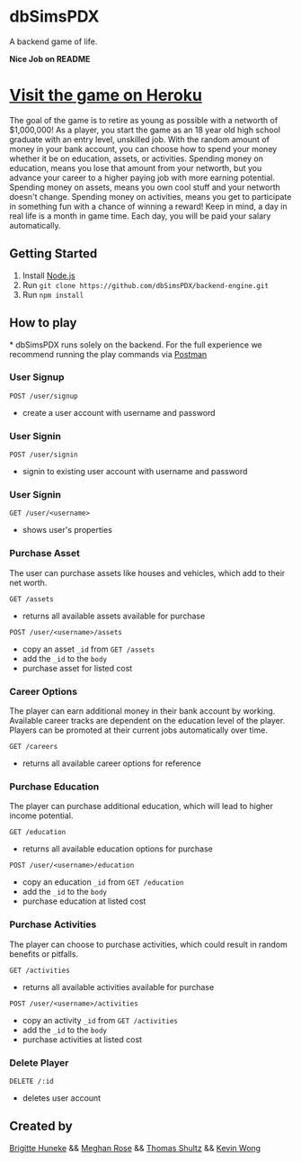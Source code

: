 # dbSimsPDX
A backend game of life. 

**Nice Job on README**

# [Visit the game on Heroku](https://dbsimspdx.herokuapp.com/)

The goal of the game is to retire as young as possible with a networth of $1,000,000! 
As a player, you start the game as an 18 year old high school graduate with an entry level, unskilled job. 
With the random amount of money in your bank account, you can choose how to spend your money whether it be on education, assets, or activities.
Spending money on education, means you lose that amount from your networth, but you advance your career to a higher paying job with more earning potential.
Spending money on assets, means you own cool stuff and your networth doesn't change.
Spending money on activities, means you get to participate in something fun with a chance of winning a reward!
Keep in mind, a day in real life is a month in game time. Each day, you will be paid your salary automatically.

## Getting Started
1. Install [Node.js](https://nodejs.org/en/)
2. Run `git clone https://github.com/dbSimsPDX/backend-engine.git`
3. Run `npm install`

## How to play
\* dbSimsPDX runs solely on the backend. For the full experience we recommend running the play commands via [Postman](https://www.getpostman.com/)

### User Signup
```
POST /user/signup
```
- create a user account with username and password

### User Signin
```
POST /user/signin
```
- signin to existing user account with username and password

### User Signin
```
GET /user/<username>
```
- shows user's properties

### Purchase Asset
The user can purchase assets like houses and vehicles, which add to their net worth.
```
GET /assets
```
- returns all available assets available for purchase

```
POST /user/<username>/assets
```
- copy an asset `_id` from `GET /assets`
- add the `_id` to the `body`
- purchase asset for listed cost

### Career Options
The player can earn additional money in their bank account by working. Available career tracks are dependent on the education level of the player. Players can be promoted at their current jobs automatically over time.
```
GET /careers
```
- returns all available career options for reference

<!--POST /:id/education
- purchase education at listed cost-->

### Purchase Education
The player can purchase additional education, which will lead to higher income potential.
```
GET /education
```
- returns all available education options for purchase

```
POST /user/<username>/education
```
- copy an education `_id` from `GET /education`
- add the `_id` to the `body`
- purchase education at listed cost

### Purchase Activities
The player can choose to purchase activities, which could result in random benefits or pitfalls.
```
GET /activities
```
- returns all available activities available for purchase

```
POST /user/<username>/activities
```
- copy an activity `_id` from `GET /activities`
- add the `_id` to the `body`
- purchase activities at listed cost

### Delete Player
```
DELETE /:id
```
- deletes user account

<!--## ADMIN Options

post new asset
put/patch
delete
get/get all

post new education
put/patch
delete
get/get all

post new job
put/patch
delete
get/get all

post new activity
put/patch
delete
get/get all-->

## Created by
[Brigitte Huneke](https://github.com/bhuneke) &&
[Meghan Rose](https://github.com/meghanroserebecca) && 
[Thomas Shultz](https://github.com/mizutombo) &&
[Kevin Wong](https://github.com/cmd-kvn)
